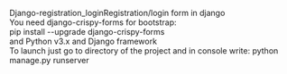 Django-registration_loginRegistration/login form in django<br/>You need django-crispy-forms for bootstrap:<br/>pip install --upgrade django-crispy-forms<br/>and Python v3.x and Django framework<br/>To launch just go to directory of the project and in console write: python manage.py runserver
